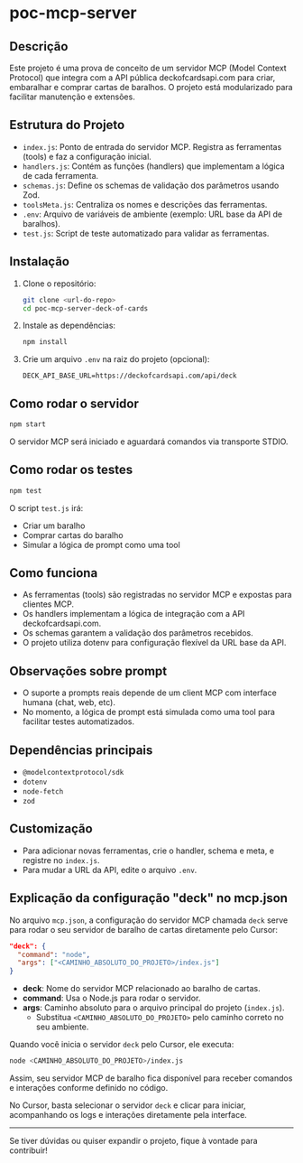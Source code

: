 # poc-mcp-server

## Descrição

Este projeto é uma prova de conceito de um servidor MCP (Model Context Protocol) que integra com a API pública deckofcardsapi.com para criar, embaralhar e comprar cartas de baralhos. O projeto está modularizado para facilitar manutenção e extensões.

## Estrutura do Projeto

- `index.js`: Ponto de entrada do servidor MCP. Registra as ferramentas (tools) e faz a configuração inicial.
- `handlers.js`: Contém as funções (handlers) que implementam a lógica de cada ferramenta.
- `schemas.js`: Define os schemas de validação dos parâmetros usando Zod.
- `toolsMeta.js`: Centraliza os nomes e descrições das ferramentas.
- `.env`: Arquivo de variáveis de ambiente (exemplo: URL base da API de baralhos).
- `test.js`: Script de teste automatizado para validar as ferramentas.

## Instalação

1. Clone o repositório:
   ```bash
   git clone <url-do-repo>
   cd poc-mcp-server-deck-of-cards
   ```
2. Instale as dependências:
   ```bash
   npm install
   ```
3. Crie um arquivo `.env` na raiz do projeto (opcional):
   ```env
   DECK_API_BASE_URL=https://deckofcardsapi.com/api/deck
   ```

## Como rodar o servidor

```bash
npm start
```

O servidor MCP será iniciado e aguardará comandos via transporte STDIO.

## Como rodar os testes

```bash
npm test
```

O script `test.js` irá:
- Criar um baralho
- Comprar cartas do baralho
- Simular a lógica de prompt como uma tool

## Como funciona

- As ferramentas (tools) são registradas no servidor MCP e expostas para clientes MCP.
- Os handlers implementam a lógica de integração com a API deckofcardsapi.com.
- Os schemas garantem a validação dos parâmetros recebidos.
- O projeto utiliza dotenv para configuração flexível da URL base da API.

## Observações sobre prompt

- O suporte a prompts reais depende de um client MCP com interface humana (chat, web, etc).
- No momento, a lógica de prompt está simulada como uma tool para facilitar testes automatizados.

## Dependências principais
- `@modelcontextprotocol/sdk`
- `dotenv`
- `node-fetch`
- `zod`

## Customização
- Para adicionar novas ferramentas, crie o handler, schema e meta, e registre no `index.js`.
- Para mudar a URL da API, edite o arquivo `.env`.

## Explicação da configuração "deck" no mcp.json

No arquivo `mcp.json`, a configuração do servidor MCP chamada `deck` serve para rodar o seu servidor de baralho de cartas diretamente pelo Cursor:

```json
"deck": {
  "command": "node",
  "args": ["<CAMINHO_ABSOLUTO_DO_PROJETO>/index.js"]
}
```

- **deck**: Nome do servidor MCP relacionado ao baralho de cartas.
- **command**: Usa o Node.js para rodar o servidor.
- **args**: Caminho absoluto para o arquivo principal do projeto (`index.js`).
  - Substitua `<CAMINHO_ABSOLUTO_DO_PROJETO>` pelo caminho correto no seu ambiente.

Quando você inicia o servidor `deck` pelo Cursor, ele executa:

```bash
node <CAMINHO_ABSOLUTO_DO_PROJETO>/index.js
```

Assim, seu servidor MCP de baralho fica disponível para receber comandos e interações conforme definido no código.

No Cursor, basta selecionar o servidor `deck` e clicar para iniciar, acompanhando os logs e interações diretamente pela interface.

---

Se tiver dúvidas ou quiser expandir o projeto, fique à vontade para contribuir!
